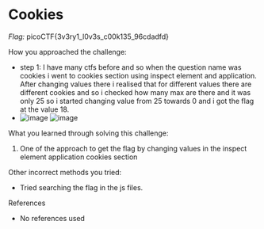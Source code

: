 # Cookies

*Flag:* picoCTF{3v3ry1_l0v3s_c00k135_96cdadfd}

How you approached the challenge:

- step 1: I have many ctfs before and so when the question name was cookies i went to cookies section using inspect element and application. After changing values there i realised that for different values there are different cookies and so i checked how many max are there and it was only 25 so i started changing value from 25 towards 0 and i got the flag at the value 18.
- ![image](https://github.com/user-attachments/assets/a7cdc39d-a735-4603-9457-7456a3b56c83)
![image](https://github.com/user-attachments/assets/39c625b0-492f-48e1-a325-4219c62bd6d9)

What you learned through solving this challenge:

1. One of the approach to get the flag by changing values in the inspect element application cookies section

Other incorrect methods you tried:

- Tried searching the flag in the js files.

References

- No references used
